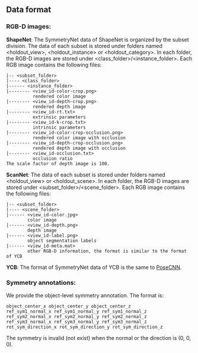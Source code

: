 ## Data format

### RGB-D images:
**ShapeNet**:
The SymmetryNet data of ShapeNet is organized by the subset division. The data of each subset is stored under folders named <holdout_view>, <holdout_instance> or <holdout_category>. In each folder, the RGB-D images are stored under <class_folder>/<instance_folder>. Each RGB image contains the following files:
```shell
|-- <subset_folder>
|---- <class_folder>
|------ <instance_folder>
|-------- <view_id-color-crop.png>
          rendered color image
|-------- <view_id-depth-crop.png>
          rendered depth image
|-------- <view_id-rt.txt>
          extrinsic parameters
|-------- <view_id-k-crop.txt>
          intrinsic parameters
|-------- <view_id-color-crop-occlusion.png>
          rendered color image with occlusion
|-------- <view_id-depth-crop-occlusion.png>
          rendered depth image with occlusion
|-------- <view_id-occlusion.txt>
          occlusion ratio
The scale factor of depth image is 100.
```

**ScanNet**:
The data of each subset is stored under folders named <holdout_view> or <holdout_scene>. In each folder, the RGB-D images are stored under <subset_folder>/<scene_folder>. Each RGB image contains the following files:
```shell
|-- <subset_folder>
|---- <scene_folder>
|------ <view_id-color.jpg>
        color image
|------ <view_id-depth.png>
        depth image
|------ <view_id-label.png>
        object segmentation labels
|------ <view_id-meta.mat>
        other RGB-D information, the format is similar to the format of YCB
```

**YCB**:
The format of SymmetryNet data of YCB is the same to [PoseCNN][1].


### Symmetry annotations:
We provide the object-level symmetry annotation. The format is:
~~~~ 
object_center_x object_center_y object_center_z
ref_sym1_normal_x ref_sym1_normal_y ref_sym1_normal_z
ref_sym2_normal_x ref_sym2_normal_y ref_sym2_normal_z
ref_sym3_normal_x ref_sym3_normal_y ref_sym3_normal_z
rot_sym_direction_x rot_sym_direction_y rot_sym_direction_z
~~~~
The symmetry is invalid (not exist) when the normal or the direction is (0, 0, 0).

[1]:  https://rse-lab.cs.washington.edu/projects/posecnn/ "PoseCNN"


